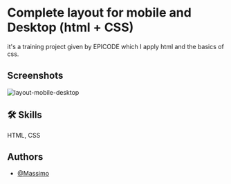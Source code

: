 
# Complete layout for mobile and Desktop (html + CSS)
it's a training project given by EPICODE which I apply html and the basics of css.



## Screenshots
![layout-mobile-desktop](https://github.com/MrMax01/S1-L5--complete-layout-site-monopage/assets/135627515/875ff1bf-ea71-4d84-aa7a-70b9f2cec811)


## 🛠 Skills
 HTML, CSS


## Authors

- [@Massimo](https://www.github.com/MrMax01)

